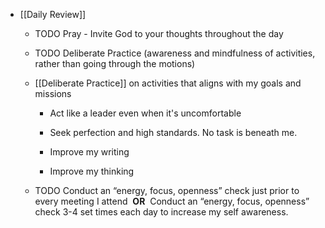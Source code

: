 - [[Daily Review]]
	 - TODO Pray - Invite God to your thoughts throughout the day

	 - TODO Deliberate Practice (awareness and mindfulness of activities, rather than going through the motions)

	 - [[Deliberate Practice]] on activities that aligns with my goals and missions
		 - Act like a leader even when it's uncomfortable

		 - Seek perfection and high standards. No task is beneath me.

		 - Improve my writing

		 - Improve my thinking

	 - TODO  Conduct an “energy, focus, openness” check just prior to every meeting I attend  **OR** 
Conduct an “energy, focus, openness” check 3-4 set times each day to increase my self awareness.
